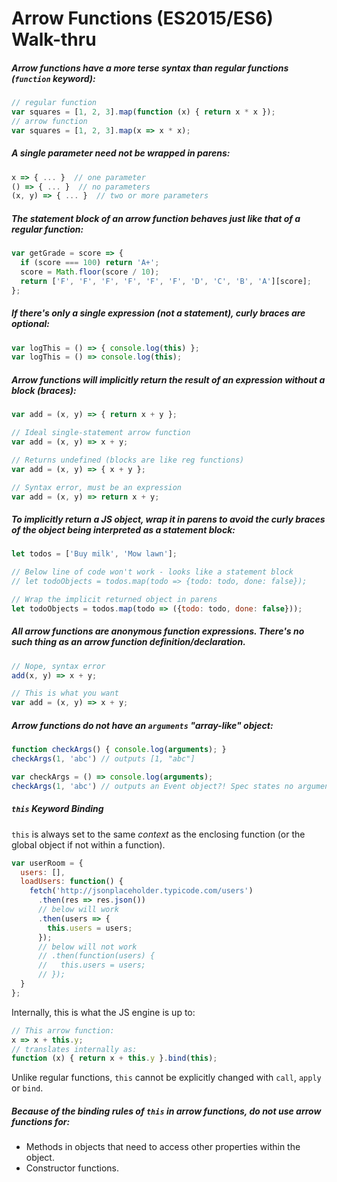 # Arrow Functions (ES2015/ES6) Walk-thru

##### Arrow functions have a more terse syntax than regular functions (`function` keyword):

```js
// regular function
var squares = [1, 2, 3].map(function (x) { return x * x });
// arrow function
var squares = [1, 2, 3].map(x => x * x);
```

##### A single parameter need not be wrapped in parens:

```js
x => { ... }  // one parameter
() => { ... }  // no parameters
(x, y) => { ... }  // two or more parameters
```

##### The statement block of an arrow function behaves just like that of a regular function:

```js
var getGrade = score => {
  if (score === 100) return 'A+';
  score = Math.floor(score / 10);
  return ['F', 'F', 'F', 'F', 'F', 'F', 'D', 'C', 'B', 'A'][score];
};
```

##### If there's only a single **expression** (not a statement), curly braces are optional:

```js
var logThis = () => { console.log(this) };
var logThis = () => console.log(this);
```

##### Arrow functions will implicitly return the result of an **expression** without a block (braces):

```js
var add = (x, y) => { return x + y };

// Ideal single-statement arrow function
var add = (x, y) => x + y;

// Returns undefined (blocks are like reg functions)
var add = (x, y) => { x + y };

// Syntax error, must be an expression
var add = (x, y) => return x + y;
```

##### To implicitly return a JS object, wrap it in parens to avoid the curly braces of the object being interpreted as a statement block:

```js
let todos = ['Buy milk', 'Mow lawn'];

// Below line of code won't work - looks like a statement block
// let todoObjects = todos.map(todo => {todo: todo, done: false});

// Wrap the implicit returned object in parens
let todoObjects = todos.map(todo => ({todo: todo, done: false}));
```

##### All arrow functions are anonymous function expressions.  There's no such thing as an arrow function definition/declaration.

```js
// Nope, syntax error
add(x, y) => x + y;

// This is what you want
var add = (x, y) => x + y;
```

##### Arrow functions do not have an `arguments` "array-like" object:

```js
function checkArgs() { console.log(arguments); }
checkArgs(1, 'abc') // outputs [1, "abc"]

var checkArgs = () => console.log(arguments);
checkArgs(1, 'abc') // outputs an Event object?! Spec states no arguments object in arrow functions.
```

##### `this` Keyword Binding

`this` is always set to the same _context_ as the enclosing function (or the global object if not within a function).

```js
var userRoom = {
  users: [],
  loadUsers: function() {
    fetch('http://jsonplaceholder.typicode.com/users')
      .then(res => res.json())
      // below will work
      .then(users => {
        this.users = users;
      });
      // below will not work
      // .then(function(users) {
      //   this.users = users;
      // });
  }
};
```

Internally, this is what the JS engine is up to:

```js
// This arrow function:
x => x + this.y;
// translates internally as:
function (x) { return x + this.y }.bind(this);
```
  
Unlike regular functions, `this` cannot be explicitly changed with `call`, `apply` or `bind`.

##### Because of the binding rules of `this` in arrow functions, **do not** use arrow functions for:

  - Methods in objects that need to access other properties within the object.
  - Constructor functions.



